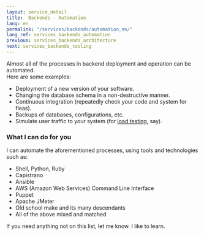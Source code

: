 ```yaml
---
layout: service_detail
title:  Backends - Automation
lang: en
permalink: "/services/backends/automation_en/"
lang_ref: services_backends_automation
previous: services_backends_architecture
next: services_backends_tooling
---
```

Almost all of the processes in backend deployment and operation can be automated.  
Here are some examples:
- Deployment of a new version of your software.
- Changing the database schema in a non-destructive manner.
- Continuous integration (repeatedly check your code and system for fleas).
- Backups of databases, configurations, etc.
- Simulate user traffic to your system (for [load testing](/services/devops/load_testing_en), say).

### What I can do for you
I can automate the aforementioned processes, using tools and technologies such as:
- Shell, Python, Ruby
- Capistrano
- Ansible
- AWS (Amazon Web Services) Command Line Interface
- Puppet
- Apache JMeter
- Old school make and its many descendants
- All of the above mixed and matched

If you need anything not on this list, let me know. I like to learn.
